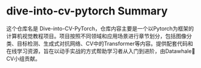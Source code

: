 # dive-into-cv-pytorch Summary

这个仓库名是 Dive-into-CV-PyTorch，仓库内容主要是一个以Pytorch为框架的计算机视觉教程项目。项目按照不同领域和应用场景进行章节划分，包括图像分类、目标检测、生成式对抗网络、CV中的Transformer等内容。提供配套代码和在线学习资源，旨在以动手实战的方式帮助学习者从入门到进阶，由Datawhale:whale:CV小组贡献。